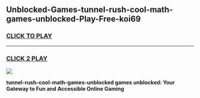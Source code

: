 
## Unblocked-Games-tunnel-rush-cool-math-games-unblocked-Play-Free-koi69
<h3>
<a href="https://premium76.site?title=tunnel-rush-cool-math-games-unblocked&ref=18A1">CLICK TO PLAY</a></h3>
<hr>

<h3>
<a href="https://premium76.site?title=tunnel-rush-cool-math-games-unblocked&ref=18A1">CLICK 2 PLAY</a>
  
</h3>

<a href="https://premium76.site?title=tunnel-rush-cool-math-games-unblocked&ref=18A1"><img src="https://clearcache.store/games.png"></a>


**tunnel-rush-cool-math-games-unblocked games unblocked: Your Gateway to Fun and Accessible Online Gaming**

